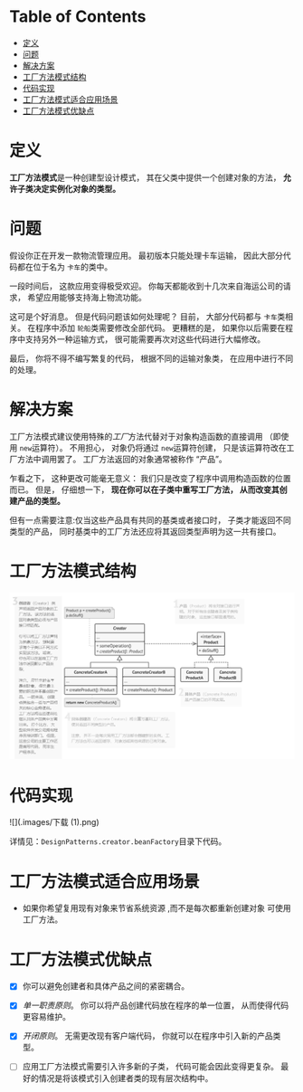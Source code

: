 # Table of Contents

* [定义](#定义)
* [问题](#问题)
* [解决方案](#解决方案)
* [工厂方法模式结构](#工厂方法模式结构)
* [代码实现](#代码实现)
* [工厂方法模式适合应用场景](#工厂方法模式适合应用场景)
* [工厂方法模式优缺点](#工厂方法模式优缺点)




# 定义

**工厂方法模式**是一种创建型设计模式， 其在父类中提供一个创建对象的方法， **允许子类决定实例化对象的类型。**





# 问题

假设你正在开发一款物流管理应用。 最初版本只能处理卡车运输， 因此大部分代码都在位于名为 `卡车`的类中。

一段时间后， 这款应用变得极受欢迎。 你每天都能收到十几次来自海运公司的请求， 希望应用能够支持海上物流功能。

这可是个好消息。 但是代码问题该如何处理呢？ 目前， 大部分代码都与 `卡车`类相关。 在程序中添加 `轮船`类需要修改全部代码。 更糟糕的是， 如果你以后需要在程序中支持另外一种运输方式， 很可能需要再次对这些代码进行大幅修改。

最后， 你将不得不编写繁复的代码， 根据不同的运输对象类， 在应用中进行不同的处理。



# 解决方案

工厂方法模式建议使用特殊的*工厂*方法代替对于对象构造函数的直接调用 （即使用 `new`运算符）。 不用担心， 对象仍将通过 `new`运算符创建， 只是该运算符改在工厂方法中调用罢了。 工厂方法返回的对象通常被称作 “产品”。

乍看之下， 这种更改可能毫无意义： 我们只是改变了程序中调用构造函数的位置而已。 但是， 仔细想一下， **现在你可以在子类中重写工厂方法， 从而改变其创建产品的类型。**

但有一点需要注意:仅当这些产品具有共同的基类或者接口时， 子类才能返回不同类型的产品， 同时基类中的工厂方法还应将其返回类型声明为这一共有接口。

# 工厂方法模式结构

![image-20211027193336803](.images/image-20211027193336803.png)


# 代码实现

![](.images/下载 (1).png)

详情见：`DesignPatterns.creator.beanFactory`目录下代码。



#  工厂方法模式适合应用场景

+ 如果你希望复用现有对象来节省系统资源 ,而不是每次都重新创建对象 可使用工厂方法。



# 工厂方法模式优缺点

+ [x] 你可以避免创建者和具体产品之间的紧密耦合。
+ [x] *单一职责原则*。 你可以将产品创建代码放在程序的单一位置， 从而使得代码更容易维护。
+ [x] *开闭原则*。 无需更改现有客户端代码， 你就可以在程序中引入新的产品类型。

+ [ ] 应用工厂方法模式需要引入许多新的子类， 代码可能会因此变得更复杂。 最好的情况是将该模式引入创建者类的现有层次结构中。

